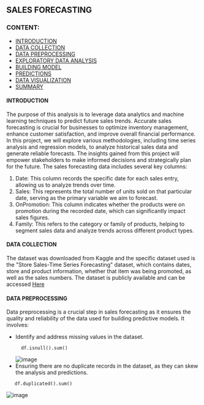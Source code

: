 ## SALES FORECASTING

### CONTENT:
* [INTRODUCTION](#introduction)
* [DATA COLLECTION](#data-collection)
* [DATA PREPROCESSING](#data-preprocessing)
* [EXPLORATORY DATA ANALYSIS](#exploratory-data-analysis)
* [BUILDING MODEL](#building-model)
* [PREDICTIONS](#predictions)
* [DATA VISUALIZATION](#data-visualization)
* [SUMMARY](#summary)


#### INTRODUCTION
The purpose of this analysis is to leverage data analytics and machine learning techniques to predict future sales trends. Accurate sales forecasting is crucial for businesses to optimize inventory management, enhance customer satisfaction, and improve overall financial performance. In this project, we will explore various methodologies, including time series analysis and regression models, to analyze historical sales data and generate reliable forecasts. The insights gained from this project will empower stakeholders to make informed decisions and strategically plan for the future.
The sales forecasting data includes several key columns: 
1. Date: This column records the specific date for each sales entry, allowing us to analyze trends over time.
2. Sales: This represents the total number of units sold on that particular date, serving as the primary variable we aim to forecast.
3. OnPromotion: This column indicates whether the products were on promotion during the recorded date, which can significantly impact sales figures.
4. Family: This refers to the category or family of products, helping to segment sales data and analyze trends across different product types.


#### DATA COLLECTION
The dataset was downloaded from Kaggle and the specific dataset used is the "Store Sales-Time Series Forecasting" dataset, which contains dates, store and product information, whether that item was being promoted, as well as the sales numbers. The dataset is publicly available and can be accessed [Here](https://www.kaggle.com/competitions/store-sales-time-series-forecasting/data)


#### DATA PREPROCESSING
Data preprocessing is a crucial step in sales forecasting as it ensures the quality and reliability of the data used for building predictive models. It involves:
* Identify and address missing values in the dataset.
  ```
    df.isnull().sum()
  ```
  ![image](https://github.com/user-attachments/assets/5698db49-f47f-4f50-a2c6-cfcca44fdeec)
* Ensuring there are no duplicate records in the dataset, as they can skew the analysis and predictions.
```
   df.duplicated().sum()
```
![image](https://github.com/user-attachments/assets/6552cd86-7e32-4d1c-afc4-33b7cb2fbe88)
